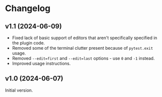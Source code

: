 # Changelog

## v1.1 (2024-06-09)

* Fixed lack of basic support of editors that aren't specifically specified in the plugin code.
* Removed some of the terminal clutter present because of `pytest.exit` usage.
* Removed `--edit=first` and `--edit=last` options - use `0` and `-1` instead.
* Improved usage instructions.

## v1.0 (2024-06-07)

Initial version.
